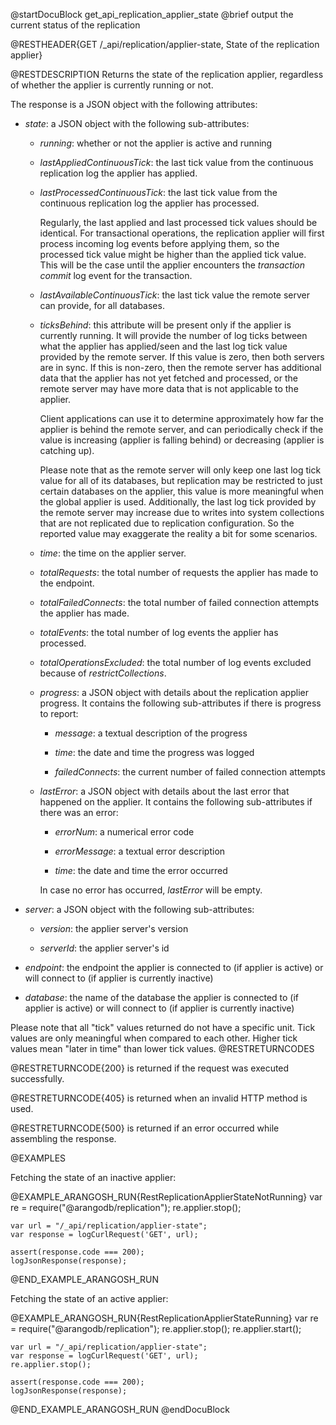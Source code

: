 
@startDocuBlock get_api_replication_applier_state
@brief output the current status of the replication

@RESTHEADER{GET /_api/replication/applier-state, State of the replication applier}

@RESTDESCRIPTION
Returns the state of the replication applier, regardless of whether the
applier is currently running or not.

The response is a JSON object with the following attributes:

- *state*: a JSON object with the following sub-attributes:

  - *running*: whether or not the applier is active and running

  - *lastAppliedContinuousTick*: the last tick value from the continuous
    replication log the applier has applied.

  - *lastProcessedContinuousTick*: the last tick value from the continuous
    replication log the applier has processed.

    Regularly, the last applied and last processed tick values should be
    identical. For transactional operations, the replication applier will first
    process incoming log events before applying them, so the processed tick
    value might be higher than the applied tick value. This will be the case
    until the applier encounters the *transaction commit* log event for the
    transaction.

  - *lastAvailableContinuousTick*: the last tick value the remote server can
    provide, for all databases.

  - *ticksBehind*: this attribute will be present only if the applier is currently
    running. It will provide the number of log ticks between what the applier
    has applied/seen and the last log tick value provided by the remote server.
    If this value is zero, then both servers are in sync. If this is non-zero,
    then the remote server has additional data that the applier has not yet
    fetched and processed, or the remote server may have more data that is not
    applicable to the applier.

    Client applications can use it to determine approximately how far the applier
    is behind the remote server, and can periodically check if the value is 
    increasing (applier is falling behind) or decreasing (applier is catching up).
    
    Please note that as the remote server will only keep one last log tick value 
    for all of its databases, but replication may be restricted to just certain 
    databases on the applier, this value is more meaningful when the global applier 
    is used.
    Additionally, the last log tick provided by the remote server may increase
    due to writes into system collections that are not replicated due to replication
    configuration. So the reported value may exaggerate the reality a bit for
    some scenarios. 

  - *time*: the time on the applier server.

  - *totalRequests*: the total number of requests the applier has made to the
    endpoint.

  - *totalFailedConnects*: the total number of failed connection attempts the
    applier has made.

  - *totalEvents*: the total number of log events the applier has processed.

  - *totalOperationsExcluded*: the total number of log events excluded because
    of *restrictCollections*.

  - *progress*: a JSON object with details about the replication applier progress.
    It contains the following sub-attributes if there is progress to report:

    - *message*: a textual description of the progress

    - *time*: the date and time the progress was logged

    - *failedConnects*: the current number of failed connection attempts

  - *lastError*: a JSON object with details about the last error that happened on
    the applier. It contains the following sub-attributes if there was an error:

    - *errorNum*: a numerical error code

    - *errorMessage*: a textual error description

    - *time*: the date and time the error occurred

    In case no error has occurred, *lastError* will be empty.

- *server*: a JSON object with the following sub-attributes:

  - *version*: the applier server's version

  - *serverId*: the applier server's id

- *endpoint*: the endpoint the applier is connected to (if applier is
  active) or will connect to (if applier is currently inactive)

- *database*: the name of the database the applier is connected to (if applier is
  active) or will connect to (if applier is currently inactive)

Please note that all "tick" values returned do not have a specific unit. Tick
values are only meaningful when compared to each other. Higher tick values mean
"later in time" than lower tick values.
@RESTRETURNCODES

@RESTRETURNCODE{200}
is returned if the request was executed successfully.

@RESTRETURNCODE{405}
is returned when an invalid HTTP method is used.

@RESTRETURNCODE{500}
is returned if an error occurred while assembling the response.

@EXAMPLES

Fetching the state of an inactive applier:

@EXAMPLE_ARANGOSH_RUN{RestReplicationApplierStateNotRunning}
    var re = require("@arangodb/replication");
    re.applier.stop();

    var url = "/_api/replication/applier-state";
    var response = logCurlRequest('GET', url);

    assert(response.code === 200);
    logJsonResponse(response);
@END_EXAMPLE_ARANGOSH_RUN

Fetching the state of an active applier:

@EXAMPLE_ARANGOSH_RUN{RestReplicationApplierStateRunning}
    var re = require("@arangodb/replication");
    re.applier.stop();
    re.applier.start();

    var url = "/_api/replication/applier-state";
    var response = logCurlRequest('GET', url);
    re.applier.stop();

    assert(response.code === 200);
    logJsonResponse(response);
@END_EXAMPLE_ARANGOSH_RUN
@endDocuBlock

